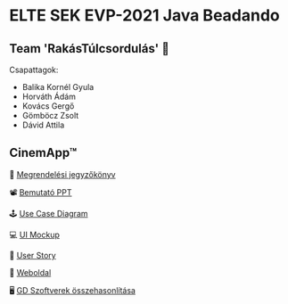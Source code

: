 # ELTE SEK EVP-2021 Java Beadando
## Team 'RakásTúlcsordulás' 💪

Csapattagok:
- Balika Kornél Gyula
- Horváth Ádám
- Kovács Gergő
- Gömböcz Zsolt
- Dávid Attila

## CinemApp™

📓 [Megrendelési jegyzőkönyv](https://docs.google.com/document/d/1di8uI8UEztxH7dAJQUhqwGSRbmnLAspvJy_8Stlid9E/)

📽 [Bemutató PPT](https://docs.google.com/presentation/d/1EnTSt9BfDrkwBCFoFeUjZRmij6mEFXaZ/edit#slide=id.p1)

🕹 [Use Case Diagram](https://drive.google.com/file/d/1-KsExjVB1VPW_fG6Kqj7P36pAkqINDFn/view?usp=sharing)

💻 [UI Mockup](https://drive.google.com/file/d/1jzKugy_xbU_grSCYaU0pJmy7zw5_Z6FD/view)

👥 [User Story](https://docs.google.com/document/d/1o6ezy52--X3ziTpvVy_yXtGEoYT0JsRQ8xjCRltsVmo/edit)

📜 [Weboldal](http://zsoltgombocz.web.elte.hu/EVP/)

🖥️ [GD Szoftverek összehasonlítása](https://docs.google.com/document/d/1s8aZLjhlIdZWnpkSlG8ZHot3lrOqgP_GVSfPCtMIfyM/edit)
